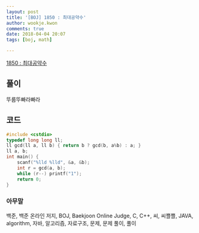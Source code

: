 ```yaml
---
layout: post
title: '[BOJ] 1850 : 최대공약수'
author: wookje.kwon
comments: true
date: 2018-04-04 20:07
tags: [boj, math]

---
```


[1850 : 최대공약수](https://www.acmicpc.net/problem/1850)

## 풀이

뚜룹뚜빠라빠라

## 코드

```cpp
#include <cstdio>
typedef long long ll;
ll gcd(ll a, ll b) { return b ? gcd(b, a%b) : a; }
ll a, b;
int main() {
    scanf("%lld %lld", &a, &b);
    int r = gcd(a, b);
    while (r--) printf("1");
    return 0;
}
```

### 아무말  
백준, 백준 온라인 저지, BOJ, Baekjoon Online Judge, C, C++, 씨, 씨쁠쁠, JAVA, algorithm, 자바, 알고리즘, 자료구조, 문제, 문제 풀이, 풀이

